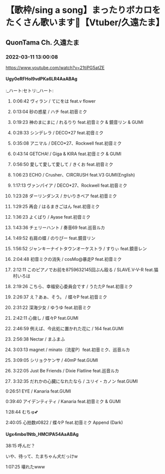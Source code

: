 # 【歌枠/sing a song】まったりボカロをたくさん歌います🥀【Vtuber/久遠たま】

## QuonTama Ch. 久遠たま

### 2022-03-11 13:00:08

https://www.youtube.com/watch?v=21tiPG5atZE

#### Ugy0eRFHol9vdPKa6LR4AaABAg

:_ハート:セトリ:_ハート:



01. 0:06:42 ヴィラン / てにをは feat.v flower

02. 0:13:04 砂の惑星 / ハチ feat.初音ミク

03. 0:19:23 神のまにまに / れるりり feat.初音ミク & 鏡音リン & GUMI

04. 0:28:33 シンデレラ / DECO*27 feat.初音ミク

05. 0:35:08 アニマル / DECO*27、Rockwell feat.初音ミク

06. 0:43:14 GETCHA! / Giga & KIRA feat.初音ミク & GUMI

07. 0:56:50 愛して愛して愛して / きくお feat.初音ミク

08. 1:06:23 ECHO / Crusher、CIRCRUSH feat.V3 GUMI(English)

09. 1:17:13 ヴァンパイア / DECO*27、Rockwell feat.初音ミク

10. 1:23:28 ダーリンダンス / かいりきベア feat.初音ミク

11. 1:29:25 再会 / はるまきごはん feat.初音ミク

12. 1:36:23 よくばり / Ayase feat.初音ミク

13. 1:43:36 チェリーハント / 奏音69 feat.巡音ルカ

14. 1:49:52 右肩の蝶 / のりぴー feat.鏡音リン

15. 1:56:52 ジャンキーナイトタウンオーケストラ / すりぃ feat.鏡音レン

16. 2:04:48 初音ミクの消失 / cosMo@暴走P feat.初音ミク

17. 2:12:11 このピアノでお前を8759632145回ぶん殴る / SLAVE.V-V-R feat.猫村いろは

18. 2:19:26 こちら、幸福安心委員会です / うたたP feat.初音ミク

19. 2:26:37 え？あぁ、そう。 / 蝶々P feat.初音ミク

20. 2:31:22 深海少女 / ゆうゆ feat.初音ミク

21. 2:42:11 心做し / 蝶々P feat.GUMI

22. 2:46:59 例えば、今此処に置かれた花に / 164 feat.GUMI

23. 2:56:38 Nectar / まふまふ

24. 3:03:13 magnet / minato（流星P）feat.初音ミク、巡音ルカ

25. 3:09:05 シリョクケンサ / 40mP feat.GUMI

26. 3:22:05 Just Be Friends / Dixie Flatline feat.巡音ルカ

27. 3:32:35 だれかの心臓になれたなら / ユリイ・カノン feat.GUMI



0:26:51 EYE / Kanaria feat.GUMI

0:39:40 アイデンティティ / Kanaria feat.初音ミク & GUMI

1:28:44 むちゅ💕

2:40:05 心拍数♯0822 / 蝶々P feat.初音ミク Append (Dark)



#### Ugx4mbo1Ntb_HMClPA54AaABAg

38:15 呼んだ？

いや、待って、たまちゃん犬だっけw



1:07:25 壊れたwww

